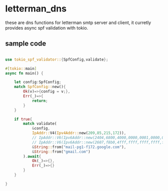 # letterman_dns

these are dns functions for letterman smtp server and client, it curretly provides async spf validation with tokio.
   
## sample code  

```rust 

use tokio_spf_validator::{SpfConfig,validate};

#[tokio::main]
async fn main() {

    let config:SpfConfig;
    match SpfConfig::new(){
        Ok(v)=>{config = v;},
        Err(_)=>{
            return;
        }
    }

    if true{
        match validate(
            &config,
            IpAddr::V4(Ipv4Addr::new(209,85,215,172)),
            // IpAddr::V6(Ipv6Addr::new(2404,6800,4000,0000,0001,0000,0000,0000)),
            // IpAddr::V6(Ipv6Addr::new(2607,f8b0,4fff,ffff,ffff,ffff,ffff,ffff)),
            &String::from("mail-pg1-f172.google.com"), 
            &String::from("gmail.com")
        ).await{
            Ok(_)=>{},
            Err(_)=>{}
        }
    }

}

```
